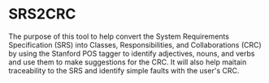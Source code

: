 # SRS2CRC
The purpose of this tool to help convert the System Requirements Specification (SRS) into Classes, Responsibilities, and Collaborations (CRC) by using the Stanford POS tagger to identify adjectives, nouns, and verbs and use them to make suggestions for the CRC. It will also help maitain traceability to the SRS and identify simple faults with the user's CRC.
